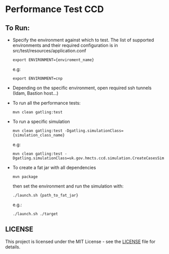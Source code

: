 # Performance Test CCD

## To Run:

- Specify the environment against which to test. The list of supported environments and their required configuration is in src/test/resources/application.conf

    ```
    export ENVIRONMENT={enviroment_name}
    ```
    e.g: 
    
    ```
    export ENVIRONMENT=cnp
    ```
    
- Depending on the specific environment, open required ssh tunnels (Idam, Bastion host...)
    
- To run all the performance tests:
    
    ```
    mvn clean gatling:test
    ```
    
- To run a specific simulation
    ```
    mvn clean gatling:test -Dgatling.simulationClass={simulation_class_name}
    ```
    e.g: 
    ```
    mvn clean gatling:test -Dgatling.simulationClass=uk.gov.hmcts.ccd.simulation.CreateCasesSimulation
    ```

- To create a fat jar with all dependencies 

    ```
    mvn package
    ```
    
    then set the environment and run the simulation with: 
    
    ```    
    ./launch.sh {path_to_fat_jar} 
    ```
    e.g.:
    
    ```
    ./launch.sh ./target
    ```
    
## LICENSE

This project is licensed under the MIT License - see the [LICENSE](LICENSE.md) file for details.
